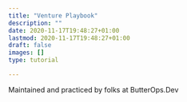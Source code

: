 ```yaml
---
title: "Venture Playbook"
description: ""
date: 2020-11-17T19:48:27+01:00
lastmod: 2020-11-17T19:48:27+01:00
draft: false
images: []
type: tutorial

---
```


Maintained and practiced by folks at ButterOps.Dev
